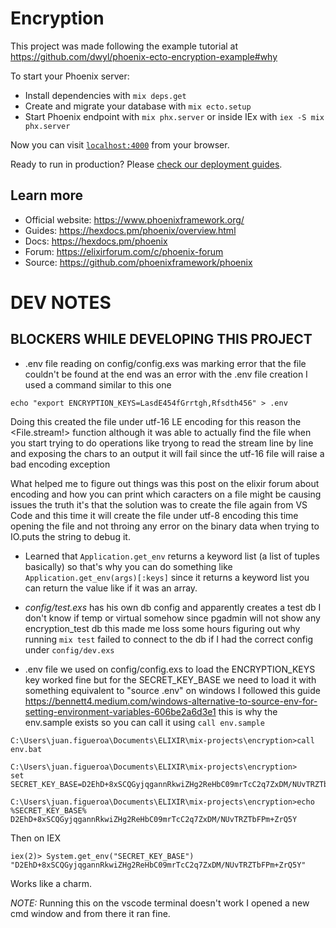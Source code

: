 # Encryption
This project was made following the example tutorial at 
https://github.com/dwyl/phoenix-ecto-encryption-example#why


To start your Phoenix server:

  * Install dependencies with `mix deps.get`
  * Create and migrate your database with `mix ecto.setup`
  * Start Phoenix endpoint with `mix phx.server` or inside IEx with `iex -S mix phx.server`

Now you can visit [`localhost:4000`](http://localhost:4000) from your browser.

Ready to run in production? Please [check our deployment guides](https://hexdocs.pm/phoenix/deployment.html).

## Learn more

  * Official website: https://www.phoenixframework.org/
  * Guides: https://hexdocs.pm/phoenix/overview.html
  * Docs: https://hexdocs.pm/phoenix
  * Forum: https://elixirforum.com/c/phoenix-forum
  * Source: https://github.com/phoenixframework/phoenix

  

# DEV NOTES

## BLOCKERS WHILE DEVELOPING THIS PROJECT

* .env file reading on config/config.exs was marking error that the file couldn't be found
  at the end was an error with the .env file creation I used a command similar to this one

```
echo "export ENCRYPTION_KEYS=LasdE454fGrrtgh,Rfsdth456" > .env
```
Doing this created the file under utf-16 LE encoding for this reason the <File.stream!> function although it was able to actually
find the file when you start trying to do operations like tryong to read the stream line by line
and exposing the chars to an output it will fail since the utf-16 file will raise a bad encoding exception

What helped me to figure out things was this post on the elixir forum about encoding and how you can print
which caracters on a file might be causing issues the truth it's that the solution was to create the file again from VS Code and this time it will create the file under utf-8 encoding this time opening the file and not throing any error
on the binary data when trying to IO.puts the string to debug it.

* Learned that `Application.get_env` returns a keyword list (a list of tuples basically) so that's why you can do something like
  `Application.get_env(args)[:keys]` since it returns a keyword list you can return the value
  like if it was an array.


* *config/test.exs* has his own db config and apparently creates a test db I don't know if temp
   or virtual somehow since pgadmin will not show any encryption_test db this made me loss
   some hours figuring out why running `mix test` failed to connect to the db if I had the correct
   config under `config/dev.exs`

* .env file we used on config/config.exs to load the ENCRYPTION_KEYS key worked fine but for the SECRET_KEY_BASE we need to load 
  it with something equivalent to "source .env" on windows I followed this guide 
  https://bennett4.medium.com/windows-alternative-to-source-env-for-setting-environment-variables-606be2a6d3e1
  this is why the env.sample exists so you can call it using `call env.sample`

```
C:\Users\juan.figueroa\Documents\ELIXIR\mix-projects\encryption>call env.bat

C:\Users\juan.figueroa\Documents\ELIXIR\mix-projects\encryption>
set SECRET_KEY_BASE=D2EhD+8xSCQGyjqgannRkwiZHg2ReHbC09mrTcC2q7ZxDM/NUvTRZTbFPm+ZrQ5Y

C:\Users\juan.figueroa\Documents\ELIXIR\mix-projects\encryption>echo %SECRET_KEY_BASE%
D2EhD+8xSCQGyjqgannRkwiZHg2ReHbC09mrTcC2q7ZxDM/NUvTRZTbFPm+ZrQ5Y
```

Then on IEX
```
iex(2)> System.get_env("SECRET_KEY_BASE")
"D2EhD+8xSCQGyjqgannRkwiZHg2ReHbC09mrTcC2q7ZxDM/NUvTRZTbFPm+ZrQ5Y"
```

Works like a charm.

*NOTE:* Running this on the vscode terminal doesn't work I opened a new cmd window and from there it ran fine.



